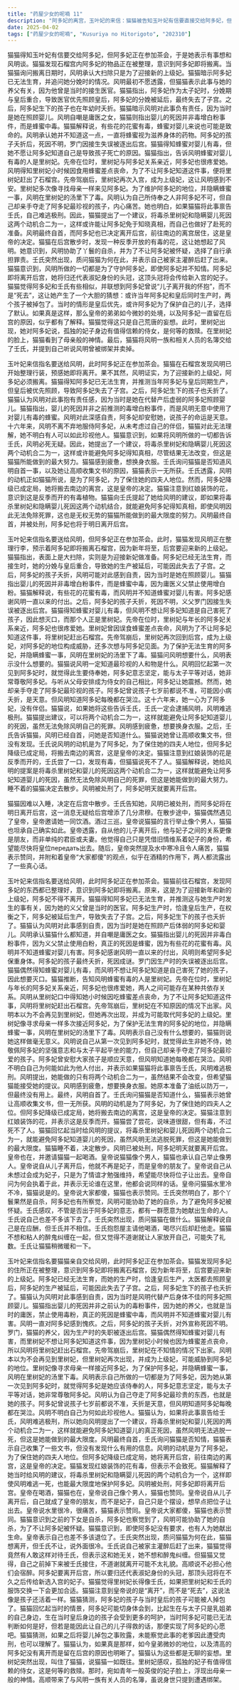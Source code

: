 ```yaml
---
title: "药屋少女的呢喃 11"
description: "阿多妃的离宫，玉叶妃的来信：猫猫被告知玉叶妃有信要直接交给阿多妃，但阿多妃正在参加茶会。阿多妃的离宫，风明：猫猫表示有话想和风明说，风明同意了。阿多妃的离宫，阿多妃即将搬离：猫猫发现阿多妃的物品正在被整理，暗示她即将搬离石榴宫。猫猫询问搬离的日期，风明承认大扫除只是表面的理由，实际上是为了迎接新的上级妃。阿多妃的离宫，无法生育：猫猫暗示阿多妃已经无法生育，并询问她在分娩时发生了什么事。风明起初不愿透露，但猫猫表示此事与她有关，因为她的养父是当时的接生医官。阿多妃的离宫，皇后优先：猫猫指出，当时身为太子妃的阿多妃与皇后分娩时间重合，医官被调去照顾皇后，导致阿多妃的分娩被延后，最终失去了子宫。阿多妃的离宫，夭折的孩子：阿多妃之后生下的孩子也在年幼时夭折。猫猫暗示风明对此事负有责任，因为当时是她在照顾婴儿。阿多妃的离宫，庸医之女：风明自嘲是庸医之女，猫猫则指出婴儿的死因并非毒增白粉事件，而是蜂蜜中毒。阿多妃的离宫，蜂蜜有毒：猫猫解释说，有些花的花蜜有毒，而蜂蜜对婴儿来说也可能是毒药。风明承认自己并不知道这一点，一直以来都将蜂蜜当作滋养身体的药物。阿多妃的离宫，阿多妃的悲伤：阿多妃的孩子夭折后，死因成谜。罗门因接生时处理失当而被逐出后宫。猫猫得知蜂蜜对婴儿有毒，但她不想让阿多妃知道自己是害死孩子的原因。阿多妃的离宫，里树妃：猫猫指出，告知风明蜂蜜对婴儿有毒的人是里树妃。先帝在位时，里树妃很亲近阿多妃，阿多妃也很疼爱她。风明得知里树妃小时候因为吃了蜂蜜而差点丧命，为了不让阿多妃知道这件事，就将里树妃赶出了石榴宫。阿多妃的离宫，里树妃再次入宫：先帝驾崩后，里树妃再次出现在后宫，成为上级妃，这让风明感到不安。里树妃像找母亲一样多次来与阿多妃见面。为了维护阿多妃的地位，并隐瞒蜂蜜一事，风明在里树妃的汤里下了毒。猫猫的提议，风明想要什么：壬氏询问猫猫风明想要什么，猫猫表示没什么想要的。猫猫的提议，最珍视之人：猫猫表示，风明最珍视的人是阿多妃，她第一次见到阿多妃时，就决定此生只为她效忠。风明尊敬阿多妃的坚定意志和与太子平等的对话能力。猫猫的提议，亲手夺走：风明认为自己亲手夺走了阿多妃最珍爱的东西——她的孩子。阿多妃却安慰大家不必难过，说孩子只是遵从了天意。猫猫的提议，十六年：风明在这十六年间一直服侍阿多妃，不找伴侣，一心只为阿多妃。猫猫表示自己无法理解这种情感。猫猫的提议，风明难逃一死：猫猫指出，如果将风明所做的事情都告诉壬氏，风明难逃一死。因此，猫猫提出了一个提议：将两个动机合二为一，即既要毒杀里树妃，又要避免让阿多妃知道婴儿的死因。猫猫的提议，结果不会改变：猫猫承认，即使这样做，结果也不会改变，但这是她能做到的最大努力。风明自首，疲惫：风明感到疲惫，想要换身衣服。风明自首，自首：风明自首了，壬氏询问猫猫是否知道什么。猫猫表示自己曾让高顺收集文书，但没有发现什么。风明自首，动机：壬氏表示，风明的动机是为了阿多妃，为了保住她的四夫人地位。但阿多妃降级已成定局，她将搬去南边的离宫。风明自首，皇帝的判断：壬氏表示，让阿多妃降级是皇帝的判断。风明自首，反季而开的花：猫猫注意到红娘装饰的花是反季而开的，壬氏尝了一口，发现有毒，但猫猫表示死不了人。风明自首，猫猫的提案：猫猫解释说，她给风明的提案是将毒杀里树妃和婴儿的死因这两个动机合二为一，这样就能避免让阿多妃知道婴儿的死因，虽然无法免除风明自己的死罪，但这是她能做到的最大努力。皇帝与猫猫，睡不着：猫猫睡不着，决定散步。皇帝与猫猫，风明已处刑：壬氏告诉猫猫，风明已经被处刑，阿多妃明天将离开后宫。皇帝与猫猫，偶遇皇帝：猫猫在散步时遇到了皇帝。皇帝与猫猫，陪我喝一杯：皇帝邀请猫猫陪他喝一杯。皇帝与猫猫，像男人：皇帝说猫猫像男人，猫猫承认自己的举止确实像。皇帝与猫猫，皇帝的朋友：皇帝说自从儿子离开他的怀抱，他就不再是皇帝的妃子，而是皇帝的朋友。皇帝与猫猫，虚有其表的妃子：皇帝说自己只是靠着情谊成了虚有其表的妃子，想着快点把位子交出去。皇帝与猫猫，水里很冷：皇帝突然说水里很冷，很痛苦，猫猫表示同意。皇帝与猫猫，大家都傻：皇帝说大家都傻，猫猫也表示同意。真相，自杀：壬氏明白了，那个丫鬟果然是自杀，阿多妃也有所察觉，风明可能协助了她的自杀，为了避免阿多妃被怀疑。真相，为她献出生命的人：壬氏感叹，不管是否出于阿多妃的意志，都有一群愿意为她献出生命的人。真相，我也差不多该下去了：壬氏说自己也差不多该下去了。真相，你在做什么：壬氏突然出现，质问猫猫在做什么。真相，应酬：猫猫解释说自己是在应酬，但壬氏并不相信。真相，喝尽兴后赶人：壬氏抱怨屋主请他喝酒，喝尽兴后却赶他走。真相，粘人的醉鬼：猫猫不想和粘人的醉鬼纠缠在一起，但又觉得不道谢就让人家放开自己，可能失了礼数。真相，稍微暖和一下：壬氏让猫猫稍微暖和一下。阿多妃的秘密，宿醉：高顺说不必担心他们会宿醉。阿多妃的秘密，归还头冠：阿多妃要离开后宫，所以要将代表淑妃身份的头冠归还，那顶头冠将在不久之后传至新选入宫的妃子。阿多妃的秘密，长得像壬氏：猫猫觉得里树妃长得像壬氏。阿多妃的秘密，交换服饰：猫猫突然想到，如果把里树妃和壬氏的服饰交换一下会更加合适。阿多妃的秘密，离开：猫猫注意到皇帝说的是“离开”，而不是“死去”，这说法像是孩子还活着一样。阿多妃的秘密，掉包：猫猫猜测，阿多妃的孩子与当时皇后的孩子可能被人掉包了。阿多妃的秘密，皇后优先：猫猫回忆起当时的情景，阿多妃可能切身体会到，比起生在与太子只是乳姐弟的自己身边，生在当时皇后身边的孩子会受到更多的呵护。阿多妃的秘密，无法判断如何是好：当时阿多妃可能已无法判断如何是好，但若是能因此让自己的儿子得救的话，那便实现了阿多妃的心愿吧。阿多妃的秘密，肉刑：猫猫猜测，如果之后将婴儿掉包之事败露，未能察觉此事的老爹因此遭受肉刑，也可以理解了。阿多妃的秘密，留在后宫的原因：猫猫认为，如果真是那样，如今皇弟微妙的地位，以及清高的阿多妃没有离开而是留在后宫的原因也明晰了。阿多妃的秘密，荒唐的妄想：猫猫认为这些都是无聊的妄想。阿多妃的秘密，请留步：里树妃突然出现，叫住了猫猫。阿多妃的秘密，一如既往：里树妃说猫猫一如既往。阿多妃的秘密，值得信赖的侍女：里树妃感叹，孤独的妃子有值得信赖的侍女，这是何等的救赎。阿多妃的秘密，母亲一般的神情：那时，宛如青年一般英俊的妃子脸上，浮现出母亲一般的神情。阿多妃的秘密，风明一族的名簿：高顺带来了与风明一族有关人员的名簿，虽说身世只提到遭遇绑架。"
date: 2025-04-02
tags: ["药屋少女的呢喃", "Kusuriya no Hitorigoto", "202310"]
---
```


猫猫得知玉叶妃有信要交给阿多妃，但阿多妃正在参加茶会，于是她表示有事想和风明谈。猫猫发现石榴宫内阿多妃的物品正在被整理，意识到阿多妃即将搬离。当猫猫询问搬离日期时，风明承认大扫除只是为了迎接新的上级妃。猫猫暗示阿多妃已无法生育，并追问她分娩时的情况。风明最初不愿透露，但猫猫表示此事与她的养父有关，因为他曾是当时的接生医官。猫猫指出，阿多妃作为太子妃时，分娩期与皇后重合，导致医官优先照顾皇后，阿多妃的分娩被延后，最终失去了子宫。之后，阿多妃生下的孩子也在年幼时夭折。猫猫暗示风明对此事负有责任，因为当时是她在照顾婴儿。风明自嘲是庸医之女，猫猫则指出婴儿的死因并非毒增白粉事件，而是蜂蜜中毒。猫猫解释说，有些花的花蜜有毒，蜂蜜对婴儿来说也可能是致命的。风明承认她并不知道这一点，一直将蜂蜜视为滋养身体的药物。阿多妃的孩子夭折后，死因不明，罗门因接生失误被逐出后宫。猫猫得知蜂蜜对婴儿有毒，但她不愿让阿多妃知道自己是导致孩子死亡的原因。猫猫指出，告诉风明蜂蜜对婴儿有毒的人是里树妃。先帝在位时，里树妃与阿多妃关系亲近，阿多妃也很疼爱她。风明得知里树妃小时候因食用蜂蜜差点丧命，为了不让阿多妃知道这件事，便将里树妃赶出了石榴宫。先帝驾崩后，里树妃再次入宫，成为上级妃，这让风明感到不安。里树妃多次像寻找母亲一样来见阿多妃。为了维护阿多妃的地位，并隐瞒蜂蜜一事，风明在里树妃的汤里下了毒。风明认为自己所侍奉之人非阿多妃不可，但自己却亲手夺走了阿多妃最珍视的孩子，内心痛苦。她也明白，如果猫猫将此事禀告壬氏，自己难逃极刑。因此，猫猫提出了一个建议，将毒杀里树妃和隐瞒婴儿死因这两个动机合二为一，这样或许能让阿多妃免于知晓真相，而自己也做好了赴死的准备。风明最终自首，而阿多妃也已决定离开后宫，前往南边的离宫居住，这是皇帝的决定。猫猫在后宫散步时，发现一种反季开放的有毒的花，这让她想起了风明。她意识到，风明协助了丫鬟的自杀，并为了不让阿多妃被怀疑，选择了自行承担罪责。壬氏突然出现，质问猫猫为何在此，并表示自己被家主灌醉后赶了出来。猫猫意识到，风明所做的一切都是为了守护阿多妃，即使阿多妃并不知情。阿多妃即将离开后宫，她将归还代表淑妃身份的头冠，这顶头冠将会传给新入宫的妃子。猫猫觉得阿多妃和壬氏有些相似，并联想到阿多妃曾说“儿子离开我的怀抱”，而不是“死去”，这让她产生了一个大胆的猜想：或许当年阿多妃和皇后同时生产时，两个孩子被掉包了。当时的情形是皇后优先，或许阿多妃为了保护自己的儿子，选择了默认。如果真是这样，那么皇帝的弟弟如今微妙的处境，以及阿多妃一直留在后宫的原因，似乎都有了解释。猫猫觉得这只是自己荒唐的妄想。此时，里树妃出现，她对阿多妃说，孤独的妃子身边有值得信赖的侍女，是何等的救赎。在里树妃的脸上，猫猫看到了母亲般的神情。最后，猫猫将风明一族和相关人员的名簿交给了壬氏，并提到自己听说风明曾被绑架并卖掉。

玉叶妃来信指名要送给风明，此时阿多妃正在参加茶会。猫猫在石榴宫发现风明已开始整理行装，预感她即将离开。果不其然，风明证实，为了迎接新的上级妃，阿多妃必须搬离。猫猫得知阿多妃已无法生育，并推测当年阿多妃与皇后同期生产，但皇后被优先照顾，导致阿多妃失去了子宫。之后，阿多妃生下的孩子也夭折了。猫猫认为风明对此事抱有责任感，因为当时是她在代替产后虚弱的阿多妃照顾婴儿。猫猫指出，婴儿的死因并非之前推测的毒增白粉事件，而是风明无意中使用了对婴儿有毒的蜂蜜。风明对此深感自责，阿多妃却安慰她，说孩子的命运是天意。十六年来，风明不离不弃地服侍阿多妃，从未考虑过自己的伴侣，猫猫对此无法理解，她不明白有人可以如此珍视他人。猫猫意识到，如果将风明所做的一切都告诉壬氏，风明必死无疑。因此，她提出了一个建议，将毒杀里树妃和隐瞒婴儿死因这两个动机合二为一，这样或许能避免阿多妃得知真相，尽管结果无法改变，但这是猫猫所能做到的最大努力。猫猫感到疲惫，想换身衣服。壬氏询问猫猫是否知道风明自首一事，以及她让高顺收集文书的原因，猫猫表示一无所获。壬氏透露，风明的动机正如猫猫所说，是为了阿多妃，为了保住她的四夫人地位。然而，阿多妃降级已成定局，她将搬去南边的离宫，这是皇帝的决定。猫猫注意到红娘装饰的花，意识到这是反季而开的有毒植物。猫猫向壬氏提起了她给风明的建议，即如果将毒杀里树妃和隐瞒婴儿死因这两个动机结合，就能避免阿多妃得知真相，即使风明因此无法免除死罪，这也是无权无势的猫猫所能做到的最大限度的努力。风明最终自首，并被处刑，阿多妃也将于明日离开后宫。

玉叶妃来信指名要送给风明，但阿多妃正在参加茶会。此时，猫猫发现风明正在整理行李，预示着阿多妃即将搬离石榴宫，因为新年将至，后宫要迎来新的上级妃。猫猫指出，表面上是大扫除，实则是为迎接新妃做准备。阿多妃已经无法生育，而接生时，她的分娩与皇后重合，导致她的生产被延后，可能因此失去了子宫。之后，阿多妃的孩子夭折，风明可能对此感到自责，因为当时是她在照顾婴儿。猫猫指出婴儿的死因并非毒增白粉事件，而是蜂蜜中毒，因为庸医义父禁止使用增白粉。猫猫解释说，有些花的花蜜有毒，而风明并不知道蜂蜜对婴儿有害。阿多妃感谢风明一直以来的付出。之后，阿多妃的孩子夭折，死因不明，义父罗门因接生失误被逐出后宫。猫猫得知蜂蜜对婴儿有毒，但风明不想让阿多妃知道是自己害死了孩子，因此想灭口，而那个人正是里树妃。先帝在位时，里树妃与年长的阿多妃关系亲近，阿多妃也很疼爱她。里树妃曾因误食蜂蜜差点丧命，风明为了不让阿多妃知道这件事，将里树妃赶出石榴宫。先帝驾崩后，里树妃再次回到后宫，成为上级妃，对阿多妃的地位构成威胁，还多次想与阿多妃见面。为了保护无法生育的阿多妃，并隐瞒蜂蜜一事，风明在里树妃的汤里下了毒。猫猫问风明想要什么，风明表示没什么想要的。猫猫说风明一定知道最珍视的人和物是什么。风明回忆起第一次见到阿多妃时，就觉得此生要侍奉她，阿多妃意志坚定，能与太子平等对话，她非常尊敬阿多妃。与听从父母安排成为侍女的自己相比，阿多妃让她震撼。然而，她却亲手夺走了阿多妃最珍视的孩子。阿多妃曾说孩子七岁前都说不准，可能因小病夭折，是天意。但风明知道阿多妃每晚都在哭泣。这十六年来，她一心为了阿多妃，没有伴侣。猫猫说，如果她将这些告诉壬氏，壬氏一定会逮捕风明，风明难逃极刑。猫猫提出建议，可以将两个动机合二为一，这样就能避免让阿多妃知道婴儿的死因，虽然无法免除风明自己的死罪。风明感到疲惫，想要换身衣服。之后，壬氏告诉猫猫，风明已经自首，问她是否知道什么。猫猫说她曾让高顺收集文书，但没有发现。壬氏说风明的动机是为了阿多妃，为了保住她的四夫人地位，但阿多妃降级已成定局，将搬去南边的离宫，这是皇帝的决定。猫猫注意到红娘装饰的花是反季而开的，壬氏尝了一口，发现有毒，但猫猫说死不了人。猫猫解释说，她给风明的提案是将毒杀里树妃和婴儿的死因这两个动机合二为一，这样就能避免让阿多妃知道婴儿的死因，虽然无法免除风明自己的死罪，但这是她能做到的最大努力。睡不着的猫猫决定去散步。风明被处刑了，阿多妃明天就要离开后宫。

猫猫因难以入睡，决定在后宫中散步。壬氏告知她，风明已被处刑，而阿多妃将在明日离开后宫，这一消息无疑给后宫增添了几分肃穆。在散步途中，猫猫偶然遇见了皇帝，皇帝邀请她一同饮酒。酒过三巡，皇帝说猫猫的言行举止像个男人，猫猫也坦承自己确实如此。皇帝透露，自从他的儿子离开后，他与妃子之间的关系更像是朋友，而非单纯的君臣或夫妻。他觉得自己只是凭借旧情维系着妃子的身份，希望能尽快将皇位передать出去。随后，皇帝突然提及水中寒冷且令人痛苦，猫猫表示赞同，并附和着皇帝“大家都傻”的观点，似乎在酒精的作用下，两人都流露出了一些真心话。

玉叶妃来信指名要送给风明，此时阿多妃正在参加茶会。猫猫前往石榴宫，发现阿多妃的东西都已整理好，意识到阿多妃即将搬离。原来，这是为了迎接新年和新的上级妃，阿多妃不得不离开。猫猫得知阿多妃已无法生育，并推测这与她生产时发生的事有关，因为她的义父曾是当时的医官。阿多妃生产时，恰逢皇后生产，在权衡之下，阿多妃被延后生产，导致失去了子宫。之后，阿多妃生下的孩子也夭折了。猫猫认为风明对此事感到自责，因为当时是她在照顾产后体弱的阿多妃和婴儿。风明承认猫猫什么都知道，并自嘲是庸医之女。猫猫指出婴儿的死因并非毒白粉事件，因为义父禁止使用白粉，真正的死因是蜂蜜，因为有些花的花蜜有毒。风明并不知道蜂蜜对婴儿有害。阿多妃感谢风明一直以来的付出，风明则希望阿多妃保重身体。阿多妃的孩子最终夭折，死因成谜。罗门因生产时的失误被逐出后宫。猫猫偶然得知蜂蜜对婴儿有毒，而风明不想让阿多妃知道是自己害死了她的孩子，因此想要灭口。猫猫推断，告知风明蜂蜜有毒的人是里树妃。先帝在位时，里树妃与年长的阿多妃关系亲近，阿多妃也很疼爱她，两人之间可能存在某种共依存关系。风明从里树妃口中得知她小时候因吃蜂蜜差点丧命，为了不让阿多妃知道这件事，风明将里树妃赶出石榴宫。先帝驾崩后，里树妃在不知原因的情况下出家。风明本以为不会再见到里树妃，但她再次出现，并成为可能取代阿多妃的上级妃。里树妃像寻求母亲一样多次接近阿多妃，为了保护无法生育的阿多妃的地位，并隐瞒蜂蜜一事，风明在里树妃的汤里下了毒。风明表示自己没有什么想要的，猫猫则说她这样做毫无意义。风明说自己从第一次见到阿多妃时，就觉得此生非她不侍，她敬佩阿多妃的坚强意志和与太子平起平坐的能力，但自己却亲手夺走了阿多妃最珍爱的孩子。阿多妃曾安慰大家孩子是顺应天意，但风明知道她每晚都在哭泣。风明不明白自己为何能如此为他人付出，并表示如果猫猫将此事禀告壬氏，风明难逃极刑。风明提出，她能做的只有将两个动机合二为一，虽然结果不会改变，但希望猫猫能接受她的提议。风明感到疲惫，想要换身衣服。她原本准备了油纸以防万一，但最终没有用上。最终，风明自首了。壬氏询问猫猫是否知道什么，猫猫表示她曾让高顺收集文书，但一无所获。风明的动机是为了阿多妃，为了保住她的四夫人之位。但阿多妃降级已成定局，她将搬去南边的离宫，这是皇帝的决定。猫猫注意到红娘装饰的花，并表示这是反季而开。猫猫尝了尝花，说味道很甜，但有毒，不过死不了人。猫猫回忆起当时给风明的提议，将毒杀里树妃和婴儿死因两个动机合二为一，就能避免阿多妃知道婴儿的死因，虽然风明无法逃脱死罪，但这是她能做到的最大限度。猫猫睡不着，决定散步。风明已被处刑，阿多妃明天就要离开后宫。皇帝也在，并邀请猫猫一起喝酒。皇帝说猫猫像个男人，猫猫也承认自己举止像男人。皇帝说自从儿子离开后，他就不再是妃子，而是皇帝的朋友了。皇帝说自己从未想过会成为妃子，只是为了情谊才勉强维持，希望能尽快将位子让出去。皇帝自问为何会执着于此，并表示无论谁在这里，他都会说同样的话。皇帝问猫猫水里冷不冷，猫猫说是的。皇帝说大家都傻，猫猫也表示赞同。壬氏突然明白了，那个丫鬟果然是自杀，阿多妃也有所察觉，风明可能协助了她的自杀，为了避免阿多妃被怀疑。壬氏感叹，不管是否出于阿多妃的意志，都有一群愿意为她献出生命的人。壬氏说自己也差不多该下去了。壬氏突然出现，质问猫猫在做什么。猫猫解释说自己是在应酬，但壬氏并不相信。壬氏抱怨屋主请他喝酒，喝尽兴后却赶他走。猫猫不想和粘人的醉鬼纠缠在一起，但又觉得不道谢就让人家放开自己，可能失了礼数。壬氏让猫猫稍微暖和一下。

玉叶妃来信指名要猫猫亲自交给风明，此时阿多妃正在参加茶会。猫猫发现阿多妃的住所正在被整理，意识到阿多妃即将搬离石榴宫，因为新年将至，后宫要迎来新的上级妃。阿多妃已经无法生育，而她的生产时，恰逢皇后生产，太医都去照顾皇后，阿多妃的生产被延后，可能因此失去了子宫。之后，阿多妃生下的孩子也夭折了。猫猫认为风明对此事感到自责，因为当时是风明代替产后身体不佳的阿多妃照顾婴儿。猫猫指出婴儿的死因并非之前认为的毒粉事件，因为她的养父，也就是当时的庸医，禁止使用毒粉，真正的死因是蜂蜜中毒，而风明并不知道蜂蜜对婴儿有害。风明一直对阿多妃感到愧疚。之后，阿多妃的孩子夭折，对外宣称死因不明。罗门，猫猫的养父，因为生产时的失职被逐出后宫。猫猫偶然得知蜂蜜对婴儿有害，而里树妃不想让阿多妃知道这件事，因为里树妃小时候也因为蜂蜜差点丧命，所以风明将里树妃赶出石榴宫。先帝驾崩后，里树妃在不知情的情况下出家。风明本以为不会再见到里树妃，但里树妃再次出现，并成为上级妃，可能威胁到阿多妃的地位。里树妃像寻求母亲一样接近阿多妃，为了保护阿多妃，并隐瞒蜂蜜一事，风明在里树妃的汤里下毒。风明表示自己所做的一切都是为了阿多妃，因为她从第一次见到阿多妃时，就觉得阿多妃是她应该侍奉的人，阿多妃意志坚定，能与太子平等对话，她非常尊敬阿多妃。风明认为自己夺走了阿多妃最珍贵的东西，也就是她的孩子。阿多妃曾说孩子七岁前都说不准，夭折是天意，但风明知道阿多妃每晚都在哭泣。风明不明白自己为何如此珍视他人。猫猫认为，如果将此事禀告给壬氏，风明难逃极刑，所以她向风明提出了一个建议，将毒杀里树妃和婴儿死因的两个动机合二为一，这样就能避免阿多妃知道婴儿的真正死因，虽然风明无法逃脱一死，但这是她能做到的最大限度。风明最终自首，壬氏询问猫猫是否知情，猫猫表示自己收集了一些文书，但没有发现什么有用的信息。风明的动机是为了阿多妃，为了保住她的四夫人地位。但阿多妃降级已成定局，她将离开后宫，前往南边的离宫，这是皇帝的决定。猫猫发现红娘装饰的花有毒，但表示不会致死。猫猫解释了她当时给风明的建议，将毒杀里树妃和隐瞒婴儿死因的两个动机合为一个，这样即使风明难逃一死，也能最大限度地保护阿多妃。风明被处刑，阿多妃即将离开后宫。皇帝在喝酒，猫猫也在，皇帝说自己像个男人，猫猫也赞同。皇帝说自从儿子离开后，自己就成了皇帝的朋友，而不是妃子，自己只是个摆设，想早点把位子让出去。皇帝说水里很冷，很痛苦，猫猫表示赞同。皇帝说大家都傻，猫猫也表示赞同。猫猫意识到之前的下女是自杀，阿多妃也察觉到了，风明可能协助了她的自杀，为了不让阿多妃被怀疑。猫猫意识到，即使阿多妃没有要求，也有人为她献出生命。皇帝表示自己也差不多该退位了。壬氏突然出现，质问猫猫为何在此，猫猫想离开，但壬氏不让，说外面很冷。壬氏说自己被家主灌醉后赶了出来，猫猫觉得竟然有人敢这样对待壬氏，但表示这和她无关，她不想和醉鬼纠缠。但猫猫又觉得，自己之前掉下来被壬氏接住，不道谢就离开可能不太礼貌。高顺说不必担心他们会宿醉。阿多妃要离开后宫，所以要归还代表淑妃身份的头冠，那顶头冠将在不久之后传给新选入宫的妃子。猫猫觉得里树妃长得像壬氏，如果把里树妃和壬氏的服饰交换一下会更加合适。猫猫注意到皇帝说的是“离开”，而不是“死去”，这说法像是孩子还活着一样。猫猫猜测，阿多妃的孩子与当时皇后的孩子可能被人掉包了。猫猫回忆起当时的情景，阿多妃可能切身体会到，比起生在与太子只是乳姐弟的自己身边，生在当时皇后身边的孩子会受到更多的呵护，当时阿多妃可能已无法判断如何是好，但若是能因此让自己的儿子得救的话，那便实现了阿多妃的心愿吧。猫猫猜测，如果之后将婴儿掉包之事败露，未能察觉此事的老爹因此遭受肉刑，也可以理解了。猫猫认为，如果真是那样，如今皇弟微妙的地位，以及清高的阿多妃没有离开而是留在后宫的原因也明晰了。猫猫认为这些都是无聊的妄想。里树妃突然出现，叫住了猫猫，说猫猫一如既往。里树妃感叹，孤独的妃子有值得信赖的侍女，这是何等的救赎。那时，宛如青年一般英俊的妃子脸上，浮现出母亲一般的神情。高顺带来了与风明一族有关人员的名簿，虽说身世只提到遭遇绑架。